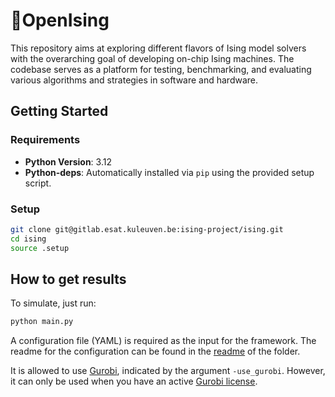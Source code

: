 # 🧮**OpenIsing**

This repository aims at exploring different flavors of Ising model solvers with the overarching goal of developing
on-chip Ising machines. The codebase serves as a platform for testing, benchmarking, and evaluating various algorithms
and strategies in software and hardware.

## **Getting Started**

### **Requirements**
- **Python Version**: 3.12
- **Python-deps**: Automatically installed via `pip` using the provided setup script.

### **Setup**
 
```bash
git clone git@gitlab.esat.kuleuven.be:ising-project/ising.git
cd ising
source .setup
```

## **How to get results**
To simulate, just run:
```bash
python main.py
```

A configuration file (YAML) is required as the input for the framework. The readme for the configuration can be found in the [readme](./ising/inputs/config/README.md) of the folder.

It is allowed to use [Gurobi](https://www.gurobi.com/), indicated by the argument `-use_gurobi`. However, it can only be used when you have an active [Gurobi license](https://www.gurobi.com/solutions/licensing/).
